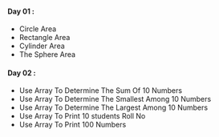 #### Day 01 :
- Circle Area
- Rectangle Area
- Cylinder Area
- The Sphere Area
#### Day 02 :
- Use Array To Determine The Sum Of 10 Numbers
- Use Array To Determine The Smallest Among 10 Numbers
- Use Array To Determine The Largest Among 10 Numbers
- Use Array To Print 10 students Roll No
- Use Array To Print 100 Numbers